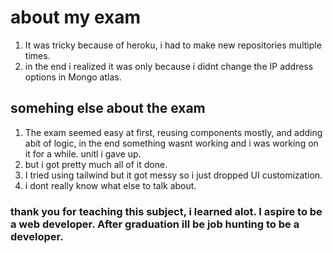 # about my exam
1. It was tricky because of heroku, i had to make new repositories multiple times. 
2. in the end i realized it was only because i didnt change the IP address options in Mongo atlas. 
## somehing else about the exam
1. The exam seemed easy at first, reusing components mostly, and adding abit of logic, in the end something wasnt working and i was working on it for a while. unitl i gave up.
2. but i got pretty much all of it done.  
3. I tried using tailwind but it got messy so i just dropped UI customization. 
4. i dont really know what else to talk about. 

### thank you for teaching this subject, i learned alot. I aspire to be a web developer. After graduation ill be job hunting to be a developer.
